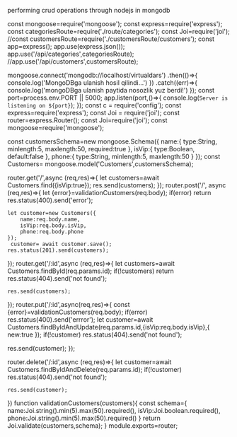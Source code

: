 performing crud operations through nodejs in mongodb

const mongoose=require('mongoose');
const express=require('express');
const categoriesRoute=require('./route/categories');
const Joi=require('joi');
//const customersRoute=require('./customersRoute/customers');
const app=express();
app.use(express.json());
app.use('/api/categories',categoriesRoute);
//app.use('/api/customers',customersRoute);

mongoose.connect('mongodb://localhost/virtualdars')
.then(()=>{
    console.log('MongoDBga ulanish hosil qilindi...')
})
.catch((err)=>{
    console.log('mongoDBga ulanish paytida nosozlik yuz berdi!')
});
const port=process.env.PORT || 5000;
app.listen(port,()=>{
    console.log(`Server is listening on ${port}`);
});
const c = require('config');
const express=require('express');
const Joi = require('joi');
const router=express.Router();
const Joi=require('joi');
const mongoose=require('mongoose');

const customersSchema=new mongoose.Schema({
    name:{
        type:String,
        minlength:5,
        maxlength:50,
        required:true
    },
    isVip:{
        type:Boolean,
        default:false
    },
    phone:{
        type:String,
        minlength:5,
        maxlength:50
    }
});
const Customers= mongoose.model('Customers',customersSchema);

router.get('/',async (req,res)=>{
    let customers=await Customers.find({isVip:true});
    res.send(customers);
});
router.post('/', async (req,res)=>{
    let {error}=validationCustomers(req.body);
    if(error)
       return res.status(400).send('error');

    let customer=new Customers({
        name:req.body.name,
        isVip:req.body.isVip,
        phone:req.body.phone
    });
     customer= await customer.save();
    res.status(201).send(customers);
});
router.get('/:id',async (req,res)=>{
    let customers=await Customers.findById(req.params.id);
    if(!customers)
        return res.status(404).send('not found');

    res.send(customers);
});
router.put('/:id',async(req,res)=>{
const {error}=validationCustomers(req.body);
if(error)
    res.status(400).send('errror');
let customer=await Customers.findByIdAndUpdate(req.params.id,{isVip:req.body.isVip},{
    new:true
});
if(!customer)
    res.status(404).send('not found');

res.send(customer);
});

router.delete('/:id',async (req,res)=>{
    let customer=await Customers.findByIdAndDelete(req.params.id);
    if(!customer)
        res.status(404).send('not found');

    res.send(customer);

})
function validationCustomers(customers){
const schema={
name:Joi.string().min(5).max(50).required(),
isVip:Joi.boolean.required(),
phone:Joi.string().min(5).max(50).required()
}
return Joi.validate(customers,schema);
}
module.exports=router;
